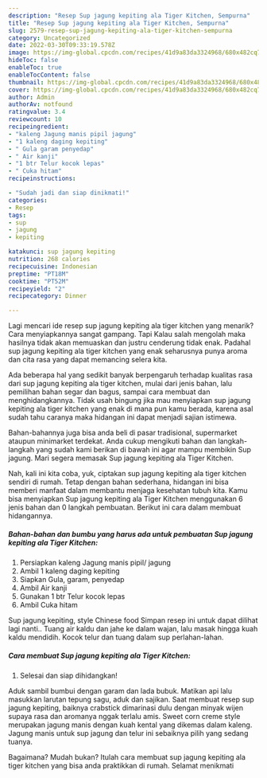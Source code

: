 ```yaml
---
description: "Resep Sup jagung kepiting ala Tiger Kitchen, Sempurna"
title: "Resep Sup jagung kepiting ala Tiger Kitchen, Sempurna"
slug: 2579-resep-sup-jagung-kepiting-ala-tiger-kitchen-sempurna
category: Uncategorized
date: 2022-03-30T09:33:19.578Z
image: https://img-global.cpcdn.com/recipes/41d9a83da3324968/680x482cq70/sup-jagung-kepiting-ala-tiger-kitchen-foto-resep-utama.jpg
hideToc: false
enableToc: true
enableTocContent: false
thumbnail: https://img-global.cpcdn.com/recipes/41d9a83da3324968/680x482cq70/sup-jagung-kepiting-ala-tiger-kitchen-foto-resep-utama.jpg
cover: https://img-global.cpcdn.com/recipes/41d9a83da3324968/680x482cq70/sup-jagung-kepiting-ala-tiger-kitchen-foto-resep-utama.jpg
author: Admin
authorAv: notfound
ratingvalue: 3.4
reviewcount: 10
recipeingredient:
- "kaleng Jagung manis pipil jagung"
- "1 kaleng daging kepiting"
- " Gula garam penyedap"
- " Air kanji"
- "1 btr Telur kocok lepas"
- " Cuka hitam"
recipeinstructions:

- "Sudah jadi dan siap dinikmati!"
categories:
- Resep
tags:
- sup
- jagung
- kepiting

katakunci: sup jagung kepiting 
nutrition: 268 calories
recipecuisine: Indonesian
preptime: "PT18M"
cooktime: "PT52M"
recipeyield: "2"
recipecategory: Dinner

---
```



Lagi mencari ide resep sup jagung kepiting ala tiger kitchen yang menarik? Cara menyiapkannya sangat gampang. Tapi Kalau salah mengolah maka hasilnya tidak akan memuaskan dan justru cenderung tidak enak. Padahal sup jagung kepiting ala tiger kitchen yang enak seharusnya punya aroma dan cita rasa yang dapat memancing selera kita.


Ada beberapa hal yang sedikit banyak berpengaruh terhadap kualitas rasa dari sup jagung kepiting ala tiger kitchen, mulai dari jenis bahan, lalu pemilihan bahan segar dan bagus, sampai cara membuat dan menghidangkannya. Tidak usah bingung jika mau menyiapkan sup jagung kepiting ala tiger kitchen yang enak di mana pun kamu berada, karena asal sudah tahu caranya maka hidangan ini dapat menjadi sajian istimewa.

Bahan-bahannya juga bisa anda beli di pasar tradisional, supermarket ataupun minimarket terdekat. Anda cukup mengikuti bahan dan langkah-langkah yang sudah kami berikan di bawah ini agar mampu membikin Sup jagung. Mari segera memasak Sup jagung kepiting ala Tiger Kitchen.


Nah, kali ini kita coba, yuk, ciptakan sup jagung kepiting ala tiger kitchen sendiri di rumah. Tetap dengan bahan sederhana, hidangan ini bisa memberi manfaat dalam membantu menjaga kesehatan tubuh kita. Kamu bisa menyiapkan Sup jagung kepiting ala Tiger Kitchen menggunakan 6 jenis bahan dan 0 langkah pembuatan. Berikut ini cara dalam membuat hidangannya.

<!--inarticleads1-->

##### Bahan-bahan dan bumbu yang harus ada untuk pembuatan Sup jagung kepiting ala Tiger Kitchen:

1. Persiapkan kaleng Jagung manis pipil/ jagung
1. Ambil 1 kaleng daging kepiting
1. Siapkan  Gula, garam, penyedap
1. Ambil  Air kanji
1. Gunakan 1 btr Telur kocok lepas
1. Ambil  Cuka hitam


Sup jagung kepiting, style Chinese food Simpan resep ini untuk dapat dilihat lagi nanti.. Tuang air kaldu dan jahe ke dalam wajan, lalu masak hingga kuah kaldu mendidih. Kocok telur dan tuang dalam sup perlahan-lahan. 

<!--inarticleads2-->

##### Cara membuat Sup jagung kepiting ala Tiger Kitchen:


1. Selesai dan siap dihidangkan!

Aduk sambil bumbui dengan garam dan lada bubuk. Matikan api lalu masukkan larutan tepung sagu, aduk dan sajikan. Saat membuat resep sup jagung kepiting, baiknya crabstick dimarinasi dulu dengan minyak wijen supaya rasa dan aromanya nggak terlalu amis. Sweet corn creme style merupakan jagung manis dengan kuah kental yang dikemas dalam kaleng. Jagung manis untuk sup jagung dan telur ini sebaiknya pilih yang sedang tuanya. 

Bagaimana? Mudah bukan? Itulah cara membuat sup jagung kepiting ala tiger kitchen yang bisa anda praktikkan di rumah. Selamat menikmati
